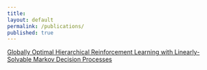 ```yaml
---
title:
layout: default
permalink: /publications/
published: true
---
```


[Globally Optimal Hierarchical Reinforcement Learning with Linearly-Solvable Markov Decision Processes](https://arxiv.org/abs/2106.15380)